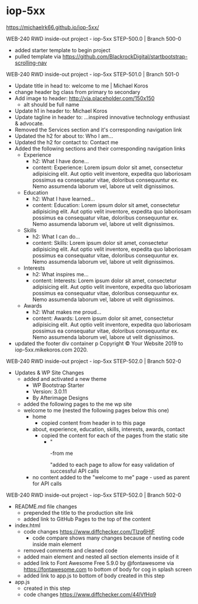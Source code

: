 # iop-5xx

https://michaelrk66.github.io/iop-5xx/

WEB-240 RWD inside-out project - iop-5xx
STEP-500.0 | Branch 500-0
- added starter template to begin project
- pulled template via https://github.com/BlackrockDigital/startbootstrap-scrolling-nav

WEB-240 RWD inside-out project - iop-5xx
STEP-501.0 | Branch 501-0
- Update title in head to: welcome to me | Michael Koros
- change header bg class from primary to secondary
- Add image to header: http://via.placeholder.com/150x150
   - alt should be full name
- Update h1 in header to: Michael Koros
- Update tagline in header to: ...inspired innovative technology enthusiast & advocate.
- Removed the Services section and it's corresponding navigation link
- Updated the h2 for about to: Who I am...
- Updated the h2 for contact to: Contact me
- Added the following sections and their corresponding navigation links
    - Experience
        - h2: What I have done...
        - content: Experience: Lorem ipsum dolor sit amet, consectetur adipisicing elit. Aut optio velit inventore, expedita quo laboriosam possimus ea consequatur vitae, doloribus consequuntur ex. Nemo assumenda laborum vel, labore ut velit dignissimos.
    - Education
        - h2: What I have learned...
        - content: Education: Lorem ipsum dolor sit amet, consectetur adipisicing elit. Aut optio velit inventore, expedita quo laboriosam possimus ea consequatur vitae, doloribus consequuntur ex. Nemo assumenda laborum vel, labore ut velit dignissimos.
    - Skills
        - h2: What I can do...
        - content: Skills: Lorem ipsum dolor sit amet, consectetur adipisicing elit. Aut optio velit inventore, expedita quo laboriosam possimus ea consequatur vitae, doloribus consequuntur ex. Nemo assumenda laborum vel, labore ut velit dignissimos.
    - Interests
        - h2: What inspires me...
        - content: Interests: Lorem ipsum dolor sit amet, consectetur adipisicing elit. Aut optio velit inventore, expedita quo laboriosam possimus ea consequatur vitae, doloribus consequuntur ex. Nemo assumenda laborum vel, labore ut velit dignissimos.
    - Awards
        - h2: What makes me proud...
        - content: Awards: Lorem ipsum dolor sit amet, consectetur adipisicing elit. Aut optio velit inventore, expedita quo laboriosam possimus ea consequatur vitae, doloribus consequuntur ex. Nemo assumenda laborum vel, labore ut velit dignissimos.
- updated the footer div container p Copyright &copy;  Your Website 2019 to iop-5xx.mikekoros.com 2020.

WEB-240 RWD inside-out project - iop-5xx
STEP-502.0 | Branch 502-0
- Updates & WP Site Changes
	- added and activated a new theme
		- WP Bootstrap Starter
		- Version: 3.0.11 
		- By Afterimage Designs
	- added the following pages to the me wp site
	- welcome to me (nested the following pages below this one)
    	- home
        	- copied content from header in to this page
        - about, experience, education, skills, interests, awards, contact
            - copied the content for each of the pages from the static site
            	- "<p>-from me</p>"added to each page to allow for easy validation of successful API calls
        - no content added to the "welcome to me" page - used as parent for API calls
        
WEB-240 RWD inside-out project - iop-5xx
STEP-502.0 | Branch 502-0
- README.md file changes
	- prepended the title to the production site link
	- added link to GitHub Pages to the top of the content
- index.html
	- code changes https://www.diffchecker.com/TIzg6HtF
		- code compare shows many changes because of nesting code inside main element
    - removed comments and cleaned code
    - added main element and nested all section elements inside of it
    - added link to Font Awesome Free 5.9.0 by @fontawesome via https://fontawesome.com to bottom of body for cog in splash screen
    - added link to app.js to bottom of body created in this step
- app.js
	- created in this step
    - code changes https://www.diffchecker.com/44lVfHq9
          